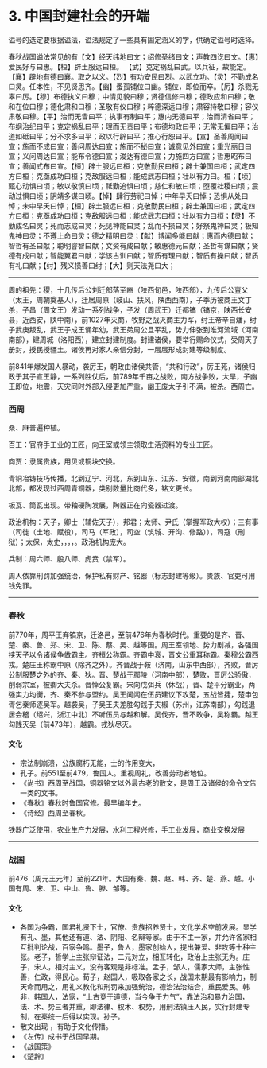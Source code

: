 # 3. 中国封建社会的开端

谥号的选定要根据谥法，谥法规定了一些具有固定涵义的字，供确定谥号时选择。

春秋战国谥法常见的有【文】经天纬地曰文；绍修圣绪曰文；声教四讫曰文。【惠】爱民好与曰惠。【桓】辟土服远曰桓。 【武】克定祸乱曰武。以兵征，故能定。【襄】辟地有德曰襄。取之以义。【烈】有功安民曰烈。以武立功。【灵】不勤成名曰灵。任本性，不见贤思齐。【幽】蚤孤铺位曰幽。铺位，即位而卒。【厉】杀戮无辜曰厉。【穆】布德执义曰穆；中情见貌曰穆；贤德信修曰穆；德政应和曰穆；敬和在位曰穆；德化肃和曰穆；圣敬有仪曰穆；粹德深远曰穆；肃容持敬曰穆；容仪肃敬曰穆。【平】治而无眚曰平；执事有制曰平；惠内无德曰平；治而清省曰平；布纲治纪曰平；克定祸乱曰平；理而无责曰平；布德均政曰平；无常无偏曰平；治道如砥曰平；分不求多曰平；政以行辟曰平；推心行恕曰平。【宣】圣善周闻曰宣；施而不成曰宣；善问周达曰宣；施而不秘曰宣；诚意见外曰宣；重光丽日曰宣；义问周达曰宣；能布令德曰宣；浚达有德曰宣；力施四方曰宣；哲惠昭布曰宣；善闻式布曰宣。【桓】辟土服远曰桓；克敬勤民曰桓；辟土兼国曰桓；武定四方曰桓；克亟成功曰桓；克敌服远曰桓；能成武志曰桓；壮以有力曰。桓；【顷】甄心动惧曰顷；敏以敬慎曰顷；祗勤追惧曰顷；慈仁和敏曰顷；堕覆社稷曰顷；震动过惧曰顷；阴靖多谋曰顷。【悼】肆行劳祀曰悼；中年早夭曰悼；恐惧从处曰悼；未中早夭曰悼；【桓】辟土服远曰桓；克敬勤民曰桓；辟土兼国曰桓；武定四方曰桓；克亟成功曰桓；克敌服远曰桓；能成武志曰桓；壮以有力曰桓；【灵】不勤成名曰灵；死而志成曰灵；死见神能曰灵；乱而不损曰灵；好祭鬼神曰灵；极知鬼神曰灵；不遵上命曰灵；德之精明曰灵；【献】博闻多能曰献；惠而内德曰献；智哲有圣曰献；聪明睿智曰献；文资有成曰献；敏惠德元曰献；圣哲有谋曰献；贤德有成曰献；智能翼君曰献；学该古训曰献；智质有理曰献；智质有操曰献；智质有礼曰献；【纣】残义损善曰纣；【大】则天法尧曰大；

------

周的祖先：稷，十几传后公刘迁部落至豳（陕西旬邑，陕西部），九传后公亶父（太王，周朝奠基人），迁居周原（岐山、扶风，陕西西南），子季历被商王文丁杀，子昌（周文王）发动一系列战争，子发（周武王）迁都镐（镐京，陕西长安县，近西安，陕中南），前1027年灭商，牧野之战灭商主力军，纣王帝辛自燔，纣子武庚叛乱，武王子成王诵年幼，武王弟周公旦平乱，势力伸张到淮河流域（河南南部），建周城（洛阳西），建立封建制度。封建诸侯，要举行赐命仪式，受周天子册封，授民授疆土。诸侯再对家人亲信分封，一层层形成封建等级制度。

前841年爆发国人暴动，袭厉王，朝政由诸侯共管，“共和行政”，厉王死，诸侯归政于其子宣王静，一系列胜仗后，前789年千亩之战败，南方战争败，大旱，子幽王即位，地震，天灾同时外部入侵更加严重，幽王废太子引不满，被杀。西周亡。

### 西周

桑、麻普遍种植。

百工：官府手工业的工匠，向王室或领主领取生活资料的专业工匠。

商贾：隶属贵族，用贝或铜块交换。

青铜冶铸技巧传播，北到辽宁、河北，东到山东、江苏、安徽，南到河南南部湖北北部，都发现过西周青铜器，类别数量比商代多，铭文更长。

板瓦、筒瓦出现。带釉硬陶发展，陶器正在向瓷器过渡。

政治机构：天子，卿士（辅佐天子），邦君；太师、尹氏（掌握军政大权）；三有事（司徒（土地、赋役），司马（军政），司空（筑城、开沟、修路）），司寇（刑狱）；太保，太史，，，，。政治机构庞大。

兵制：周六师、殷八师、虎贲（禁军）。

周人依靠刑罚加强统治，保护私有财产、铭器（标志封建等级）。贵族、官吏可用钱免罪。

------

### 春秋

前770年，周平王弃镐京，迁洛邑，至前476年为春秋时代。重要的是齐、晋、楚、秦、鲁、郑、宋、卫、陈、蔡、吴、越等国。周王室领地、势力剧减，各强国挟天子以令诸侯争做霸主。齐桓公称霸。齐霸中衰，晋文公重耳称霸。秦穆公霸西戎。楚庄王称霸中原（除齐之外）。齐晋战于鞍（济南，山东中西部），齐败，晋厉公制服楚之外的齐、秦、狄。晋、楚战于鄢陵（河南中部），楚败，晋厉公骄傲，削弱宗室，被卿大夫杀。晋悼公复霸。宋向戌弭兵（休战），晋、楚平分霸业，两强实力均衡，齐、秦不参与盟约。吴王阖闾在伍员建议下攻楚，五战皆捷，楚申包胥乞秦师逐吴军。越袭吴，子吴王夫差胜勾践于夫椒（苏州，江苏南部），勾践退居会稽（绍兴，浙江中北）不听伍员与越和解。吴伐齐，晋不敢争，吴称霸。越王勾践灭吴（前473年），越霸。戎狄尽灭。

#### 文化

- 宗法制崩溃，公族腐朽无能，士的作用变大，
- 孔子。前551至前479，鲁国人。重视周礼，改善劳动者地位。
- 《尚书》西周至战国，铜器铭文以外最古老的散文，是周王及诸侯的命令文告一类的文书。
- 《春秋》春秋时鲁国官修。最早编年史。
- 《诗经》西周至春秋。

铁器广泛使用，农业生产力发展，水利工程兴修，手工业发展，商业交换发展

------

### 战国

前476（周元王元年）至前221年。大国有秦、魏、赵、韩、齐、楚、燕、越。小国有周、宋、卫、中山、鲁、滕、邹等。

#### 文化

- 各国为争霸，国君礼贤下士，官僚、贵族招养贤士，文化学术空前发展。显学有孔、墨，其他还有道、法、阴阳、名辩等家。由于不主一家，并允许各家相互批判论战，百家争鸣。墨子，鲁人，墨家创始人，提出兼爱、非攻等十种主张。老子，哲学上主张辩证法，二元对立，相互转化，政治上主张无为。庄子，宋人，相对主义，没有客观是非标准。孟子，邹人，儒家大师，主张性善，仁政，得民心。荀子，赵国人，吸取各家之长，战国末期最有影响力，制天命而用之，用礼义教化和刑罚来加强统治，德治法治结合，重民爱民。韩非，韩国人，法家，“上古竞于道德，当今争于力气”，靠法治和暴力治国，法、术、势三者并重，即法律、权术、权势，用刑法镇压人民，实行封建专制，在秦统一后得以实现。孙子。
- 散文出现 ，有助于文化传播。
- 《左传》成书于战国早期。
- 《战国策》
- 《楚辞》